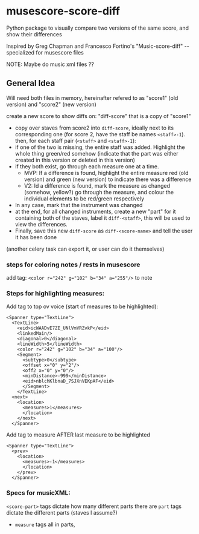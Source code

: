 # musescore-score-diff
Python package to visually compare two versions of the same score, and show their differences


Inspired by Greg Chapman and Francesco Fortino's "Music-score-diff" -- specialized for musescore files

NOTE: Maybe do music xml files ??

## General Idea
Will need both files in memory, hereinafter refered to as "score1" (old version) and "score2" (new version)

create a new score to show diffs on: "diff-score" that is a copy of "score1"
- copy over staves from score2 into `diff-score`, ideally next to its corresponding one (for score 2, have the staff be names `<staff>-1`).
then, for each staff pair (`<staff>` and `<staff>-1`):
- if one of the two is missing, the entire staff was added. Highlight the whole thing green/red somehow (indicate that the part was either created in this version or deleted in this version)
- if they both exist, go through each measure one at a time.
  - MVP: If a difference is found, highlight the entire measure red (old version) and green (new version) to indicate there was a difference
  - V2: Id a difference is found, mark the measure as changed (somehow, yellow?) go through the measure, and colour the individual elements to be red/green respectively
- In any case, mark that the instrument was changed
- at the end, for all changed instruments, create a new "part" for it containing both of the staves, label it `diff-<staff>`, this will be used to view the differences.
- Finally, save this new `diff-score` as `diff-<score-name>` and tell the user it has been done

(another celery task can export it, or user can do it themselves)


### steps for coloring notes / rests in musescore

add tag: `<color r="242" g="102" b="34" a="255"/>` to note

### Steps for highlighting measures:

Add tag to top ov voice (start of measures to be highlighted):
```
<Spanner type="TextLine">
  <TextLine>
    <eid>icWAADvE7ZE_UNlVmVRZvkP</eid>
    <linkedMain/>
    <diagonal>0</diagonal>
    <lineWidth>5</lineWidth>
    <color r="242" g="102" b="34" a="100"/>
    <Segment>
      <subtype>0</subtype>
      <offset x="0" y="2"/>
      <off2 x="0" y="0"/>
      <minDistance>-999</minDistance>
      <eid>nblchKlbnaD_7SJXnVEKpAF</eid>
      </Segment>
    </TextLine>
  <next>
    <location>
      <measures>1</measures>
      </location>
    </next>
  </Spanner>
```

Add tag to measure AFTER last measure to be highlighted
```
<Spanner type="TextLine">
  <prev>
    <location>
      <measures>-1</measures>
      </location>
    </prev>
  </Spanner>
```

### Specs for musicXML:


`<score-part>` tags dictate how many different parts there are
`part` tags dictate the different parts (staves I assume?)
- `measure` tags all in parts, 